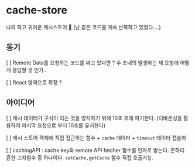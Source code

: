 # cache-store
나의 작고 귀여운 캐시스토어 🥰 (난 같은 코드를 계속 반복하고 있었다....)

## 동기

[ ] Remote Data를 요청하는 코드를 짜고 있다면 ? 수 초내의 발생하는 재 요청에 어떻게 응답할 것 인가..

[ ] React 영역으로 확장 ? 

## 아이디어

[ ] 캐시 데이터가 구식이 되는 것을 방지하기 위해 10초 후에 파기한다. (디바운싱을 활용하여 마지막 요청으로 부터 10초를 유지한다)

[ ] 캐시 스토어 객체에 직접 접근하는 함수 + `cache` 데이터 + `timeout` 데이터 캡슐화

[ ] cachingAPI : cache key와 remote API fetcher 함수를 인자로 받는다. 흔하디 흔한 고차함수 중 하나이다. `setCache,getCache` 함수 직접 호출가능.
